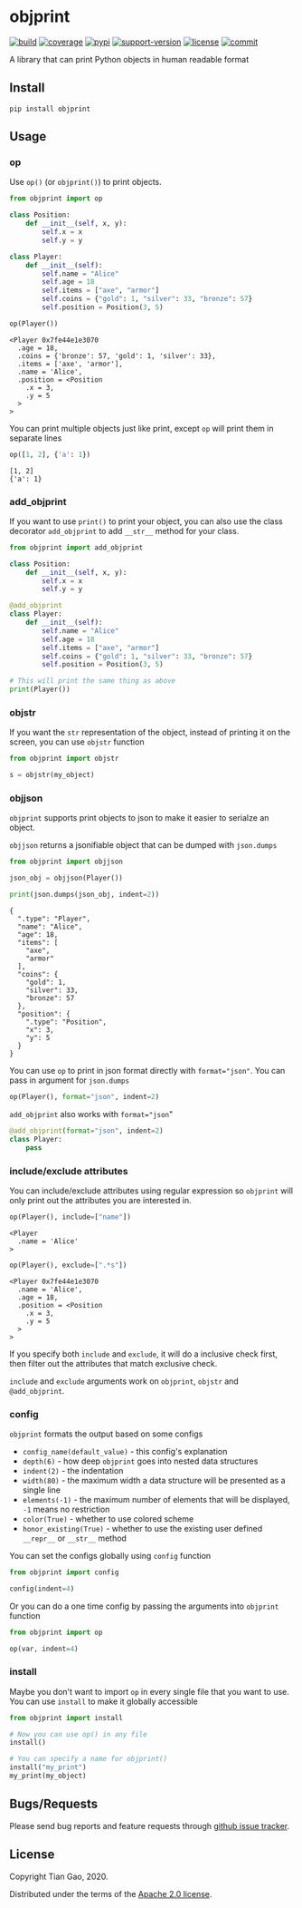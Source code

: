 # objprint

[![build](https://github.com/gaogaotiantian/objprint/workflows/build/badge.svg)](https://github.com/gaogaotiantian/objprint/actions?query=workflow%3Abuild)  [![coverage](https://img.shields.io/codecov/c/github/gaogaotiantian/objprint)](https://codecov.io/gh/gaogaotiantian/objprint)  [![pypi](https://img.shields.io/pypi/v/objprint.svg)](https://pypi.org/project/objprint/)  [![support-version](https://img.shields.io/pypi/pyversions/objprint)](https://img.shields.io/pypi/pyversions/objprint)  [![license](https://img.shields.io/github/license/gaogaotiantian/objprint)](https://github.com/gaogaotiantian/objprint/blob/master/LICENSE)  [![commit](https://img.shields.io/github/last-commit/gaogaotiantian/objprint)](https://github.com/gaogaotiantian/objprint/commits/master)

A library that can print Python objects in human readable format

## Install
```
pip install objprint
```

## Usage

### op

Use ```op()``` (or ```objprint()```) to print objects.

```python
from objprint import op

class Position:
    def __init__(self, x, y):
        self.x = x
        self.y = y

class Player:
    def __init__(self):
        self.name = "Alice"
        self.age = 18
        self.items = ["axe", "armor"]
        self.coins = {"gold": 1, "silver": 33, "bronze": 57}
        self.position = Position(3, 5)

op(Player())
```

```
<Player 0x7fe44e1e3070
  .age = 18,
  .coins = {'bronze': 57, 'gold': 1, 'silver': 33},
  .items = ['axe', 'armor'],
  .name = 'Alice',
  .position = <Position
    .x = 3,
    .y = 5
  >
>
```

You can print multiple objects just like print, except ``op`` will print them in separate lines

```python
op([1, 2], {'a': 1})
```

```
[1, 2]
{'a': 1}
```

### add_objprint

If you want to use ```print()``` to print your object, you can also use the class decorator
```add_objprint``` to add ```__str__``` method for your class.

```python
from objprint import add_objprint

class Position:
    def __init__(self, x, y):
        self.x = x
        self.y = y

@add_objprint
class Player:
    def __init__(self):
        self.name = "Alice"
        self.age = 18
        self.items = ["axe", "armor"]
        self.coins = {"gold": 1, "silver": 33, "bronze": 57}
        self.position = Position(3, 5)

# This will print the same thing as above
print(Player())
```

### objstr

If you want the ``str`` representation of the object, instead of printing it on the screen,
you can use ``objstr`` function

```python
from objprint import objstr

s = objstr(my_object)
```

### objjson

``objprint`` supports print objects to json to make it easier to serialze an object.

``objjson`` returns a jsonifiable object that can be dumped with ``json.dumps``

```python
from objprint import objjson

json_obj = objjson(Player())

print(json.dumps(json_obj, indent=2))
```

```
{
  ".type": "Player",
  "name": "Alice",
  "age": 18,
  "items": [
    "axe",
    "armor"
  ],
  "coins": {
    "gold": 1,
    "silver": 33,
    "bronze": 57
  },
  "position": {
    ".type": "Position",
    "x": 3,
    "y": 5
  }
}
```

You can use ``op`` to print in json format directly with ``format="json"``. You can pass in argument for ```json.dumps```

```python
op(Player(), format="json", indent=2)
```

``add_objprint`` also works with ``format="json``"

```python
@add_objprint(format="json", indent=2)
class Player:
    pass
```

### include/exclude attributes

You can include/exclude attributes using regular expression so ```objprint``` will only print
out the attributes you are interested in.

```python
op(Player(), include=["name"])
```
```
<Player
  .name = 'Alice'
>
```

```python
op(Player(), exclude=[".*s"])
```

```
<Player 0x7fe44e1e3070
  .name = 'Alice',
  .age = 18,
  .position = <Position
    .x = 3,
    .y = 5
  >
>
```

If you specify both ``include`` and ``exclude``, it will do a inclusive check first, then filter out the attributes
that match exclusive check.

```include``` and ```exclude``` arguments work on ```objprint```, ```objstr``` and ```@add_objprint```.

### config

```objprint``` formats the output based on some configs

* ``config_name(default_value)`` - this config's explanation
* ``depth(6)`` - how deep ```objprint``` goes into nested data structures
* ``indent(2)`` - the indentation
* ``width(80)`` - the maximum width a data structure will be presented as a single line
* ``elements(-1)`` - the maximum number of elements that will be displayed, ``-1`` means no restriction
* ``color(True)`` - whether to use colored scheme
* ``honor_existing(True)`` - whether to use the existing user defined ``__repr__`` or ``__str__`` method

You can set the configs globally using ``config`` function

```python
from objprint import config

config(indent=4)
```

Or you can do a one time config by passing the arguments into ``objprint`` function

```python
from objprint import op

op(var, indent=4)
```

### install

Maybe you don't want to import ``op`` in every single file that you want to use. You can
use ``install`` to make it globally accessible

```python
from objprint import install

# Now you can use op() in any file
install()

# You can specify a name for objprint()
install("my_print")
my_print(my_object)
```

## Bugs/Requests

Please send bug reports and feature requests through [github issue tracker](https://github.com/gaogaotiantian/objprint/issues).

## License

Copyright Tian Gao, 2020.

Distributed under the terms of the  [Apache 2.0 license](https://github.com/gaogaotiantian/objprint/blob/master/LICENSE).
